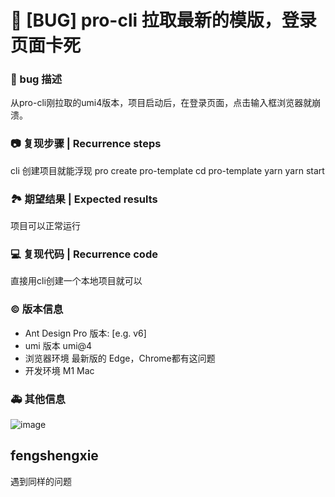 # 🐛 [BUG] pro-cli 拉取最新的模版，登录页面卡死

### 🐛 bug 描述

从pro-cli刚拉取的umi4版本，项目启动后，在登录页面，点击输入框浏览器就崩溃。

### 📷 复现步骤 | Recurrence steps

cli 创建项目就能浮现
pro create pro-template
cd pro-template
yarn
yarn start

### 🏞 期望结果 | Expected results

项目可以正常运行

### 💻 复现代码 | Recurrence code

直接用cli创建一个本地项目就可以

### © 版本信息

- Ant Design Pro 版本: [e.g. v6]
- umi 版本 umi@4
- 浏览器环境 最新版的 Edge，Chrome都有这问题
- 开发环境 M1 Mac

### 🚑 其他信息

![image](https://github.com/ant-design/ant-design-pro/assets/13328882/71487233-943a-4e1f-838f-319fcc9e63b8)

## fengshengxie

遇到同样的问题
